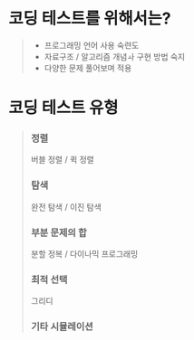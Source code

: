 # 코딩 테스트를 위해서는?
> - 프로그래밍 언어 사용 숙련도
> - 자료구조 / 알고리즘 개념ㅘ 구현 방법 숙지
> - 다양한 문제 풀어보며 적용

# 코딩 테스트 유형
> ### 정렬
> 버블 정렬 / 퀵 정렬
> ### 탐색
> 완전 탐색 / 이진 탐색
> ### 부분 문제의 합
> 분할 정복 / 다이나믹 프로그래밍
> ### 최적 선택
> 그리디
> ### 기타 시뮬레이션